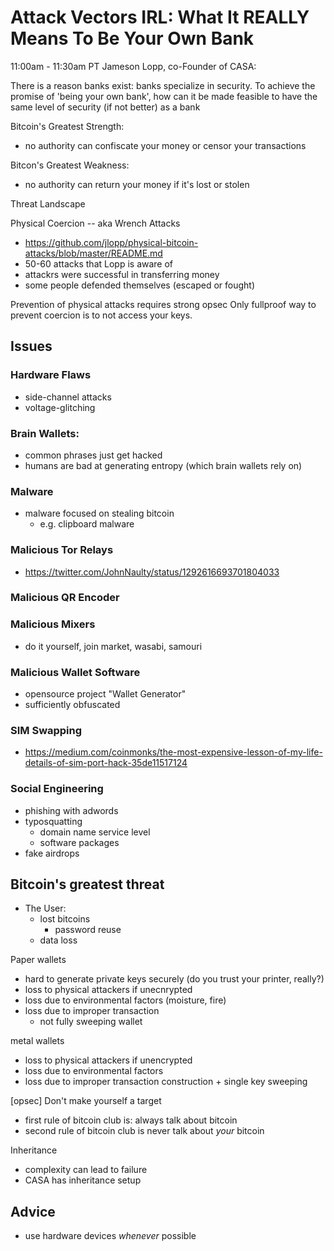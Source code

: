 # Attack Vectors IRL: What It REALLY Means To Be Your Own Bank 

11:00am - 11:30am PT
Jameson Lopp, co-Founder of CASA:

There is a reason banks exist: banks specialize in security.
To achieve the promise of 'being your own bank', how can it be made feasible to have the same level of security (if not better) as a bank

Bitcoin's Greatest Strength:
- no authority can confiscate your money or censor your transactions

Bitcon's Greatest Weakness:
- no authority can return your money if it's lost or stolen


Threat Landscape

Physical Coercion -- aka Wrench Attacks 
- https://github.com/jlopp/physical-bitcoin-attacks/blob/master/README.md
- 50-60 attacks that Lopp is aware of
- attackrs were successful in transferring money
- some people defended themselves (escaped or fought)

Prevention of physical attacks requires strong opsec
Only fullproof way to prevent coercion is to not access your keys.

## Issues

### Hardware Flaws
- side-channel attacks
- voltage-glitching

### Brain Wallets:
- common phrases just get hacked
- humans are bad at generating entropy (which brain wallets rely on)

### Malware
- malware focused on stealing bitcoin
  - e.g. clipboard malware

### Malicious Tor Relays
- https://twitter.com/JohnNaulty/status/1292616693701804033

### Malicious QR Encoder

### Malicious Mixers
  - do it yourself, join market, wasabi, samouri

### Malicious Wallet Software
- opensource project "Wallet Generator"
- sufficiently obfuscated

### SIM Swapping
- https://medium.com/coinmonks/the-most-expensive-lesson-of-my-life-details-of-sim-port-hack-35de11517124

### Social Engineering

- phishing with adwords
- typosquatting
  - domain name service level
  - software packages
- fake airdrops

## Bitcoin's greatest threat
- The User:
  - lost bitcoins
    - password reuse
  - data loss

Paper wallets
- hard to generate private keys securely (do you trust your printer, really?)
- loss to physical attackers if unecnrypted
- loss due to environmental factors (moisture, fire)
- loss due to improper transaction
  - not fully sweeping wallet

metal wallets
- loss to physical attackers if unencrypted
- loss due to environmental factors
- loss due to improper transaction construction + single key sweeping

[opsec] Don't make yourself a target
- first rule of bitcoin club is: always talk about bitcoin
- second rule of bitcoin club is never talk about _your_ bitcoin

Inheritance
- complexity can lead to failure
- CASA has inheritance setup


## Advice

- use hardware devices _whenever_ possible

